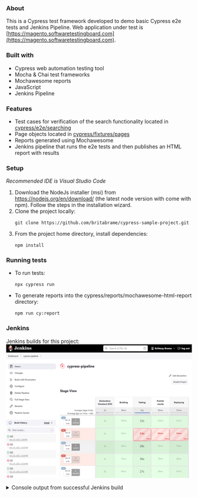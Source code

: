 ### About
This is a Cypress test framework developed to demo basic Cypress e2e tests and Jenkins Pipeline. Web application under test is [https://magento.softwaretestingboard.com](https://magento.softwaretestingboard.com).

### Built with
* Cypress web automation testing tool
* Mocha & Chai test frameworks
* Mochawesome reports
* JavaScript
* Jenkins Pipeline

### Features
* Test cases for verification of the search functionality located in [cypress/e2e/searching](https://github.com/britabrame/cypress-sample-project/blob/master/cypress/e2e/searching/searchingSpec.cy.js)
* Page objects located in [cypress/fixtures/pages](https://github.com/britabrame/cypress-sample-project/tree/master/cypress/fixtures/pages)
* Reports generated using Mochawesome
* Jenkins pipeline that runs the e2e tests and then publishes an HTML report with results

### Setup
*Recommended IDE is Visual Studio Code*
1. Download the NodeJs installer (msi) from https://nodejs.org/en/download/ (the latest node version with come with npm). Follow the steps in the installation wizard.
1. Clone the project locally:
	```
	git clone https://github.com/britabrame/cypress-sample-project.git
	```
1. From the project home directory, install dependencies:
	```
	npm install
	```
### Running tests
* To run tests:
	```
	npx cypress run
	```
* To generate reports into the cypress/reports/mochawesome-html-report directory:
	```
	npm run cy:report
	```
### Jenkins
Jenkins builds for this project:
![Screenshot](https://github.com/britabrame/cypress-sample-project/blob/master/jenkins-images/JenkinsBuilds.png?raw=true)

<details>  
	<summary>Console output from successful Jenkins build</summary>  
	<p> 
	Started by user [Brittany Brame](http://localhost:9090/user/babrame)
Obtained Jenkinsfile from git [https://github.com/britabrame/cypress-sample-project](https://github.com/britabrame/cypress-sample-project)
[Pipeline] Start of Pipeline [Pipeline] node Running on [Jenkins](http://localhost:9090/computer/(built-in)/) in C:\ProgramData\Jenkins\.jenkins\workspace\cypress-pipeline [Pipeline] { [Pipeline] stage [Pipeline] { (Declarative: Checkout SCM) [Pipeline] checkout The recommended git tool is: git.exe
No credentials specified
 > git.exe rev-parse --resolve-git-dir C:\ProgramData\Jenkins\.jenkins\workspace\cypress-pipeline\.git # timeout=10
Fetching changes from the remote Git repository
 > git.exe config remote.origin.url [https://github.com/britabrame/cypress-sample-project](https://github.com/britabrame/cypress-sample-project) # timeout=10
Fetching upstream changes from [https://github.com/britabrame/cypress-sample-project](https://github.com/britabrame/cypress-sample-project)
 > git.exe --version # timeout=10
 > git --version # 'git version 2.43.0.windows.1'
 > git.exe fetch --tags --force --progress -- [https://github.com/britabrame/cypress-sample-project](https://github.com/britabrame/cypress-sample-project) +refs/heads/*:refs/remotes/origin/* # timeout=10
 > git.exe rev-parse "refs/remotes/origin/master^{commit}" # timeout=10
Checking out Revision 61a49b4a9425af612e1ccdee86380f7272a8be06 (refs/remotes/origin/master)
 > git.exe config core.sparsecheckout # timeout=10
 > git.exe checkout -f 61a49b4a9425af612e1ccdee86380f7272a8be06 # timeout=10
Commit message: "fixed failing test"
 > git.exe rev-list --no-walk 4371352cc712c389b4cfd784bb4a05b32cd36381 # timeout=10 [Pipeline] } [Pipeline] // stage [Pipeline] withEnv [Pipeline] { [Pipeline] stage [Pipeline] { (Building) [Pipeline] echo Building the application [Pipeline] } [Pipeline] // stage [Pipeline] stage [Pipeline] { (Testing) [Pipeline] bat  C:\ProgramData\Jenkins\.jenkins\workspace\cypress-pipeline>npm ci 

added 274 packages, and audited 275 packages in 3s

54 packages are looking for funding
  run `npm fund` for details

found 0 vulnerabilities [Pipeline] script [Pipeline] { [Pipeline] bat  C:\ProgramData\Jenkins\.jenkins\workspace\cypress-pipeline>npx cypress run --browser electron --spec cypress/e2e/**/** 


DevTools listening on ws://127.0.0.1:49783/devtools/browser/d8545830-dbc6-41a7-92fb-b3747176f0dd

[90m====================================================================================================[39m

[0m  ([4m[1mRun Starting[22m[24m)[0m

[90m  ┌[39m[90m─[39m[90m─[39m[90m─[39m[90m─[39m[90m─[39m[90m─[39m[90m─[39m[90m─[39m[90m─[39m[90m─[39m[90m─[39m[90m─[39m[90m─[39m[90m─[39m[90m─[39m[90m─[39m[90m─[39m[90m─[39m[90m─[39m[90m─[39m[90m─[39m[90m─[39m[90m─[39m[90m─[39m[90m─[39m[90m─[39m[90m─[39m[90m─[39m[90m─[39m[90m─[39m[90m─[39m[90m─[39m[90m─[39m[90m─[39m[90m─[39m[90m─[39m[90m─[39m[90m─[39m[90m─[39m[90m─[39m[90m─[39m[90m─[39m[90m─[39m[90m─[39m[90m─[39m[90m─[39m[90m─[39m[90m─[39m[90m─[39m[90m─[39m[90m─[39m[90m─[39m[90m─[39m[90m─[39m[90m─[39m[90m─[39m[90m─[39m[90m─[39m[90m─[39m[90m─[39m[90m─[39m[90m─[39m[90m─[39m[90m─[39m[90m─[39m[90m─[39m[90m─[39m[90m─[39m[90m─[39m[90m─[39m[90m─[39m[90m─[39m[90m─[39m[90m─[39m[90m─[39m[90m─[39m[90m─[39m[90m─[39m[90m─[39m[90m─[39m[90m─[39m[90m─[39m[90m─[39m[90m─[39m[90m─[39m[90m─[39m[90m─[39m[90m─[39m[90m─[39m[90m─[39m[90m─[39m[90m─[39m[90m─[39m[90m─[39m[90m─[39m[90m─[39m[90m┐[39m
[90m  │[39m [90mCypress:[39m        13.6.1                                                                         [90m│[39m
[90m  │[39m [90mBrowser:[39m        Electron 114 [90m(headless)[39m                                                        [90m│[39m
[90m  │[39m [90mNode Version:[39m   [0mv20.10.0 [90m(C:\Program Files\nodejs\node.exe)[39m[0m                                    [90m│[39m
[90m  │[39m [90mSpecs:[39m          [0m1 found (searchingSpec.cy.js)[0m                                                  [90m│[39m
[90m  │[39m [90mSearched:[39m       [0mC:\ProgramData\Jenkins\.jenkins\workspace\cypress-pipeline\cypress\e2e\**\**[0m   [90m│[39m
[90m  └[39m[90m─[39m[90m─[39m[90m─[39m[90m─[39m[90m─[39m[90m─[39m[90m─[39m[90m─[39m[90m─[39m[90m─[39m[90m─[39m[90m─[39m[90m─[39m[90m─[39m[90m─[39m[90m─[39m[90m─[39m[90m─[39m[90m─[39m[90m─[39m[90m─[39m[90m─[39m[90m─[39m[90m─[39m[90m─[39m[90m─[39m[90m─[39m[90m─[39m[90m─[39m[90m─[39m[90m─[39m[90m─[39m[90m─[39m[90m─[39m[90m─[39m[90m─[39m[90m─[39m[90m─[39m[90m─[39m[90m─[39m[90m─[39m[90m─[39m[90m─[39m[90m─[39m[90m─[39m[90m─[39m[90m─[39m[90m─[39m[90m─[39m[90m─[39m[90m─[39m[90m─[39m[90m─[39m[90m─[39m[90m─[39m[90m─[39m[90m─[39m[90m─[39m[90m─[39m[90m─[39m[90m─[39m[90m─[39m[90m─[39m[90m─[39m[90m─[39m[90m─[39m[90m─[39m[90m─[39m[90m─[39m[90m─[39m[90m─[39m[90m─[39m[90m─[39m[90m─[39m[90m─[39m[90m─[39m[90m─[39m[90m─[39m[90m─[39m[90m─[39m[90m─[39m[90m─[39m[90m─[39m[90m─[39m[90m─[39m[90m─[39m[90m─[39m[90m─[39m[90m─[39m[90m─[39m[90m─[39m[90m─[39m[90m─[39m[90m─[39m[90m─[39m[90m─[39m[90m┘[39m


[90m─[39m[90m─[39m[90m─[39m[90m─[39m[90m─[39m[90m─[39m[90m─[39m[90m─[39m[90m─[39m[90m─[39m[90m─[39m[90m─[39m[90m─[39m[90m─[39m[90m─[39m[90m─[39m[90m─[39m[90m─[39m[90m─[39m[90m─[39m[90m─[39m[90m─[39m[90m─[39m[90m─[39m[90m─[39m[90m─[39m[90m─[39m[90m─[39m[90m─[39m[90m─[39m[90m─[39m[90m─[39m[90m─[39m[90m─[39m[90m─[39m[90m─[39m[90m─[39m[90m─[39m[90m─[39m[90m─[39m[90m─[39m[90m─[39m[90m─[39m[90m─[39m[90m─[39m[90m─[39m[90m─[39m[90m─[39m[90m─[39m[90m─[39m[90m─[39m[90m─[39m[90m─[39m[90m─[39m[90m─[39m[90m─[39m[90m─[39m[90m─[39m[90m─[39m[90m─[39m[90m─[39m[90m─[39m[90m─[39m[90m─[39m[90m─[39m[90m─[39m[90m─[39m[90m─[39m[90m─[39m[90m─[39m[90m─[39m[90m─[39m[90m─[39m[90m─[39m[90m─[39m[90m─[39m[90m─[39m[90m─[39m[90m─[39m[90m─[39m[90m─[39m[90m─[39m[90m─[39m[90m─[39m[90m─[39m[90m─[39m[90m─[39m[90m─[39m[90m─[39m[90m─[39m[90m─[39m[90m─[39m[90m─[39m[90m─[39m[90m─[39m[90m─[39m[90m─[39m[90m─[39m[90m─[39m[90m─[39m
                                                                                                    
  Running:  [90msearchingSpec.cy.js[39m                                                             [90m(1 of 1)[39m
[7080:1229/154826.296:ERROR:gpu_process_host.cc(954)] GPU process exited unexpectedly: exit_code=34
[7080:1229/154826.368:ERROR:gpu_process_host.cc(954)] GPU process exited unexpectedly: exit_code=34
[7080:1229/154826.421:ERROR:gpu_process_host.cc(954)] GPU process exited unexpectedly: exit_code=34

[0m[0m
[0m  Search Box [0m
  [32m  √[0m[90m generates correct autosuggest options when the user enters 3 characters[0m[33m (5826ms)[0m
  [32m  √[0m[90m allows search using autosuggest options[0m
  [32m  √[0m[90m allows search by manually typing a search[0m


[92m [0m[32m 3 passing[0m[90m (14s)[0m

[[90mmochawesome[39m] Report JSON saved to C:\ProgramData\Jenkins\.jenkins\workspace\cypress-pipeline\cypress\reports\mochawesome_008.json


[32m  ([4m[1mResults[22m[24m)[39m

[90m  ┌[39m[90m─[39m[90m─[39m[90m─[39m[90m─[39m[90m─[39m[90m─[39m[90m─[39m[90m─[39m[90m─[39m[90m─[39m[90m─[39m[90m─[39m[90m─[39m[90m─[39m[90m─[39m[90m─[39m[90m─[39m[90m─[39m[90m─[39m[90m─[39m[90m─[39m[90m─[39m[90m─[39m[90m─[39m[90m─[39m[90m─[39m[90m─[39m[90m─[39m[90m─[39m[90m─[39m[90m─[39m[90m─[39m[90m─[39m[90m─[39m[90m─[39m[90m─[39m[90m─[39m[90m─[39m[90m─[39m[90m─[39m[90m─[39m[90m─[39m[90m─[39m[90m─[39m[90m─[39m[90m─[39m[90m─[39m[90m─[39m[90m─[39m[90m─[39m[90m─[39m[90m─[39m[90m─[39m[90m─[39m[90m─[39m[90m─[39m[90m─[39m[90m─[39m[90m─[39m[90m─[39m[90m─[39m[90m─[39m[90m─[39m[90m─[39m[90m─[39m[90m─[39m[90m─[39m[90m─[39m[90m─[39m[90m─[39m[90m─[39m[90m─[39m[90m─[39m[90m─[39m[90m─[39m[90m─[39m[90m─[39m[90m─[39m[90m─[39m[90m─[39m[90m─[39m[90m─[39m[90m─[39m[90m─[39m[90m─[39m[90m─[39m[90m─[39m[90m─[39m[90m─[39m[90m─[39m[90m─[39m[90m─[39m[90m─[39m[90m─[39m[90m─[39m[90m─[39m[90m┐[39m
[90m  │[39m [90mTests:[39m        [32m3[39m                                                                                [90m│[39m
[90m  │[39m [90mPassing:[39m      [32m3[39m                                                                                [90m│[39m
[90m  │[39m [90mFailing:[39m      [32m0[39m                                                                                [90m│[39m
[90m  │[39m [90mPending:[39m      [32m0[39m                                                                                [90m│[39m
[90m  │[39m [90mSkipped:[39m      [32m0[39m                                                                                [90m│[39m
[90m  │[39m [90mScreenshots:[39m  [32m0[39m                                                                                [90m│[39m
[90m  │[39m [90mVideo:[39m        [32mtrue[39m                                                                             [90m│[39m
[90m  │[39m [90mDuration:[39m     [32m14 seconds[39m                                                                       [90m│[39m
[90m  │[39m [90mSpec Ran:[39m     [32m[32msearchingSpec.cy.js[32m[39m                                                              [90m│[39m
[90m  └[39m[90m─[39m[90m─[39m[90m─[39m[90m─[39m[90m─[39m[90m─[39m[90m─[39m[90m─[39m[90m─[39m[90m─[39m[90m─[39m[90m─[39m[90m─[39m[90m─[39m[90m─[39m[90m─[39m[90m─[39m[90m─[39m[90m─[39m[90m─[39m[90m─[39m[90m─[39m[90m─[39m[90m─[39m[90m─[39m[90m─[39m[90m─[39m[90m─[39m[90m─[39m[90m─[39m[90m─[39m[90m─[39m[90m─[39m[90m─[39m[90m─[39m[90m─[39m[90m─[39m[90m─[39m[90m─[39m[90m─[39m[90m─[39m[90m─[39m[90m─[39m[90m─[39m[90m─[39m[90m─[39m[90m─[39m[90m─[39m[90m─[39m[90m─[39m[90m─[39m[90m─[39m[90m─[39m[90m─[39m[90m─[39m[90m─[39m[90m─[39m[90m─[39m[90m─[39m[90m─[39m[90m─[39m[90m─[39m[90m─[39m[90m─[39m[90m─[39m[90m─[39m[90m─[39m[90m─[39m[90m─[39m[90m─[39m[90m─[39m[90m─[39m[90m─[39m[90m─[39m[90m─[39m[90m─[39m[90m─[39m[90m─[39m[90m─[39m[90m─[39m[90m─[39m[90m─[39m[90m─[39m[90m─[39m[90m─[39m[90m─[39m[90m─[39m[90m─[39m[90m─[39m[90m─[39m[90m─[39m[90m─[39m[90m─[39m[90m─[39m[90m─[39m[90m─[39m[90m┘[39m


[36m  ([4m[1mVideo[22m[24m)[39m

  -  Video output: [36mC:\ProgramData\Jenkins\.jenkins\workspace\cypress-pipeline\cypress\videos\searchingSpec.cy.js.mp4[39m


[90m====================================================================================================[39m

[0m  ([4m[1mRun Finished[22m[24m)[0m


[90m   [39m    [90mSpec[39m                                              [90mTests[39m  [90mPassing[39m  [90mFailing[39m  [90mPending[39m  [90mSkipped[39m [90m [39m
[90m  ┌[39m[90m─[39m[90m─[39m[90m─[39m[90m─[39m[90m─[39m[90m─[39m[90m─[39m[90m─[39m[90m─[39m[90m─[39m[90m─[39m[90m─[39m[90m─[39m[90m─[39m[90m─[39m[90m─[39m[90m─[39m[90m─[39m[90m─[39m[90m─[39m[90m─[39m[90m─[39m[90m─[39m[90m─[39m[90m─[39m[90m─[39m[90m─[39m[90m─[39m[90m─[39m[90m─[39m[90m─[39m[90m─[39m[90m─[39m[90m─[39m[90m─[39m[90m─[39m[90m─[39m[90m─[39m[90m─[39m[90m─[39m[90m─[39m[90m─[39m[90m─[39m[90m─[39m[90m─[39m[90m─[39m[90m─[39m[90m─[39m[90m─[39m[90m─[39m[90m─[39m[90m─[39m[90m─[39m[90m─[39m[90m─[39m[90m─[39m[90m─[39m[90m─[39m[90m─[39m[90m─[39m[90m─[39m[90m─[39m[90m─[39m[90m─[39m[90m─[39m[90m─[39m[90m─[39m[90m─[39m[90m─[39m[90m─[39m[90m─[39m[90m─[39m[90m─[39m[90m─[39m[90m─[39m[90m─[39m[90m─[39m[90m─[39m[90m─[39m[90m─[39m[90m─[39m[90m─[39m[90m─[39m[90m─[39m[90m─[39m[90m─[39m[90m─[39m[90m─[39m[90m─[39m[90m─[39m[90m─[39m[90m─[39m[90m─[39m[90m─[39m[90m─[39m[90m─[39m[90m┐[39m
[90m  │[39m [32m✔[39m  [0msearchingSpec.cy.js[0m                      [90m00:14[39m        [0m3[0m        [32m3[39m        [90m-[39m        [90m-[39m        [90m-[39m [90m│[39m
[90m  └[39m[90m─[39m[90m─[39m[90m─[39m[90m─[39m[90m─[39m[90m─[39m[90m─[39m[90m─[39m[90m─[39m[90m─[39m[90m─[39m[90m─[39m[90m─[39m[90m─[39m[90m─[39m[90m─[39m[90m─[39m[90m─[39m[90m─[39m[90m─[39m[90m─[39m[90m─[39m[90m─[39m[90m─[39m[90m─[39m[90m─[39m[90m─[39m[90m─[39m[90m─[39m[90m─[39m[90m─[39m[90m─[39m[90m─[39m[90m─[39m[90m─[39m[90m─[39m[90m─[39m[90m─[39m[90m─[39m[90m─[39m[90m─[39m[90m─[39m[90m─[39m[90m─[39m[90m─[39m[90m─[39m[90m─[39m[90m─[39m[90m─[39m[90m─[39m[90m─[39m[90m─[39m[90m─[39m[90m─[39m[90m─[39m[90m─[39m[90m─[39m[90m─[39m[90m─[39m[90m─[39m[90m─[39m[90m─[39m[90m─[39m[90m─[39m[90m─[39m[90m─[39m[90m─[39m[90m─[39m[90m─[39m[90m─[39m[90m─[39m[90m─[39m[90m─[39m[90m─[39m[90m─[39m[90m─[39m[90m─[39m[90m─[39m[90m─[39m[90m─[39m[90m─[39m[90m─[39m[90m─[39m[90m─[39m[90m─[39m[90m─[39m[90m─[39m[90m─[39m[90m─[39m[90m─[39m[90m─[39m[90m─[39m[90m─[39m[90m─[39m[90m─[39m[90m─[39m[90m┘[39m
[90m   [39m [32m✔[39m  [32mAll specs passed![39m                        [90m00:14[39m        [0m3[0m        [32m3[39m        [90m-[39m        [90m-[39m        [90m-[39m [90m [39m [Pipeline] } [Pipeline] // script [Pipeline] bat  C:\ProgramData\Jenkins\.jenkins\workspace\cypress-pipeline>npm run cy:report 

> cypress-sample-project@1.0.0 cy:report
> npm run merge_reports && npm run mochawesome_report


> cypress-sample-project@1.0.0 merge_reports
> mochawesome-merge cypress/reports/*.json > output.json


> cypress-sample-project@1.0.0 mochawesome_report
> marge --reportDir cypress/reports/mochawesome-html-report -t Cypress_Test_Report -p Cypress_HTML_Report -f Cypress_HTML_Report --charts true output.json


✓ Reports saved:
C:\ProgramData\Jenkins\.jenkins\workspace\cypress-pipeline\cypress\reports\mochawesome-html-report\Cypress_HTML_Report.html [Pipeline] echo null [Pipeline] } [Pipeline] // stage [Pipeline] stage [Pipeline] { (Publish results) [Pipeline] publishHTML [htmlpublisher] Archiving HTML reports...
[htmlpublisher] Archiving at BUILD level C:\ProgramData\Jenkins\.jenkins\workspace\cypress-pipeline\cypress\reports\mochawesome-html-report to C:\ProgramData\Jenkins\.jenkins\jobs\cypress-pipeline\builds\34\htmlreports\HTML_20Report [Pipeline] } [Pipeline] // stage [Pipeline] stage [Pipeline] { (Deploying) [Pipeline] echo Deploying the application [Pipeline] } [Pipeline] // stage [Pipeline] } [Pipeline] // withEnv [Pipeline] } [Pipeline] // node [Pipeline] End of Pipeline Finished: SUCCESS
	</p>  
</details>
